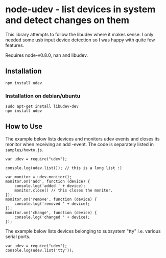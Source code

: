 # node-udev - list devices in system and detect changes on them

This library attempts to follow the libudev where it makes sense. I only needed some usb input device detection so I was happy with quite few features.

Requires node-v0.8.0, nan and libudev.

## Installation

    npm install udev

### Installation on debian/ubuntu

    sudo apt-get install libudev-dev
    npm install udev

## How to Use

The example below lists devices and monitors udev events and closes its monitor when receiving an add -event. The code is separately listed in `samples/howto.js`.

    var udev = require("udev");

    console.log(udev.list()); // this is a long list :)

    var monitor = udev.monitor();
    monitor.on('add', function (device) {
        console.log('added ' + device);
        monitor.close() // this closes the monitor.
    });
    monitor.on('remove', function (device) {
        console.log('removed ' + device);
    });
    monitor.on('change', function (device) {
        console.log('changed ' + device);
    });
    
The example below lists devices belonging to subsystem "tty" i.e. various serial ports.

    var udev = require("udev");
    console.log(udev.list('tty'));
